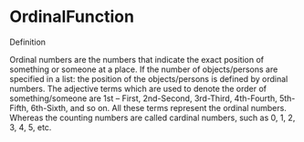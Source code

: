 # OrdinalFunction

Definition

Ordinal numbers are the numbers that indicate the exact position of something or someone at a place. If the number of objects/persons are specified in a list: the position of the objects/persons is defined by ordinal numbers. The adjective terms which are used to denote the order of something/someone are 1st – First, 2nd-Second, 3rd-Third, 4th-Fourth, 5th-Fifth, 6th-Sixth, and so on. All these terms represent the ordinal numbers. Whereas the counting numbers are called cardinal numbers, such as 0, 1, 2, 3, 4, 5, etc.

